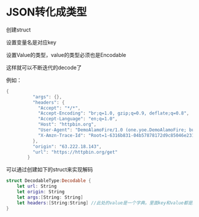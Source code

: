 # JSON转化成类型

创建struct

设置变量名是对应key

设置Value的类型，value的类型必须也是Encodable

这样就可以不断迭代的decode了

例如：

```swift
{
          "args": {}, 
          "headers": {
            "Accept": "*/*", 
            "Accept-Encoding": "br;q=1.0, gzip;q=0.9, deflate;q=0.8", 
            "Accept-Language": "en;q=1.0", 
            "Host": "httpbin.org", 
            "User-Agent": "DemoAlamoFire/1.0 (one.yoe.DemoAlamoFire; build:1; iOS 15.5.0) Alamofire/5.6.2", 
            "X-Amzn-Trace-Id": "Root=1-6316b831-04b57878172d9c85046e2312"
          }, 
          "origin": "63.222.18.143", 
          "url": "https://httpbin.org/get"
        }
```

可以通过创建如下的struct来实现解码

```swift
struct DecodableType:Decodable {
    let url: String
    let origin: String
    let args:[String: String]
    let headers:[String:String] //此处的value是一个字典。里面key和value都是String类型，所以满足Encodable
}
```